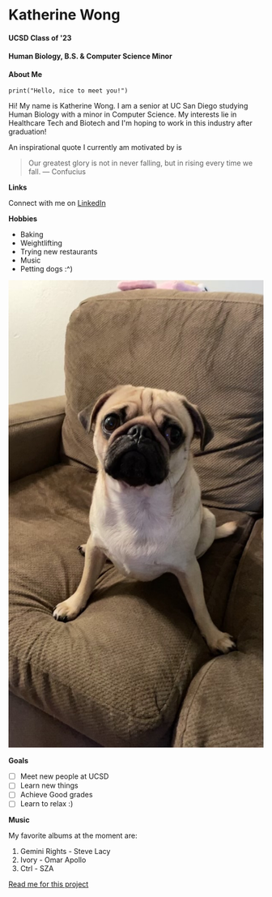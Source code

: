 # Katherine Wong

#### UCSD Class of '23
#### Human Biology, B.S. & Computer Science Minor

**About Me**

`print("Hello, nice to meet you!")` 

Hi! My name is Katherine Wong. I am a senior at UC San Diego studying Human Biology with a minor in Computer Science. My interests lie in Healthcare Tech and Biotech and I'm hoping to work in this industry after graduation!

An inspirational quote I currently am motivated by is 
>Our greatest glory is not in never falling, but in rising every time we fall. — Confucius

**Links**

Connect with me on [LinkedIn](https://www.linkedin.com/in/katmwong/)

**Hobbies**
- Baking
- Weightlifting
- Trying new restaurants
- Music
- Petting dogs :^)

![Katsu the Pug](images/IMG_0372.jpeg)

**Goals**
- [ ] Meet new people at UCSD
- [ ] Learn new things
- [ ] Achieve Good grades
- [ ] Learn to relax :)

**Music**

My favorite albums at the moment are:

1. Gemini Rights - Steve Lacy
2. Ivory - Omar Apollo
3. Ctrl - SZA

[Read me for this project](README.md)
